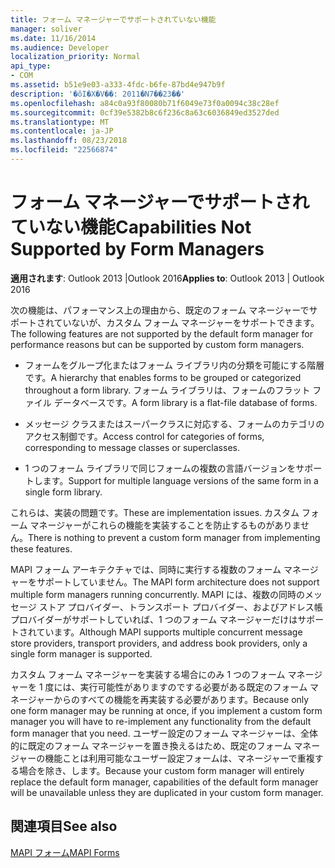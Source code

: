 ```yaml
---
title: フォーム マネージャーでサポートされていない機能
manager: soliver
ms.date: 11/16/2014
ms.audience: Developer
localization_priority: Normal
api_type:
- COM
ms.assetid: b51e9e03-a333-4fdc-b6fe-87bd4e947b9f
description: '�ŏI�X�V��: 2011�N7��23��'
ms.openlocfilehash: a84c0a93f80080b71f6049e73f0a0094c38c28ef
ms.sourcegitcommit: 0cf39e5382b8c6f236c8a63c6036849ed3527ded
ms.translationtype: MT
ms.contentlocale: ja-JP
ms.lasthandoff: 08/23/2018
ms.locfileid: "22566874"
---
```

# <a name="capabilities-not-supported-by-form-managers"></a><span data-ttu-id="cbedf-103">フォーム マネージャーでサポートされていない機能</span><span class="sxs-lookup"><span data-stu-id="cbedf-103">Capabilities Not Supported by Form Managers</span></span>

  
  
<span data-ttu-id="cbedf-104">**適用されます**: Outlook 2013 |Outlook 2016</span><span class="sxs-lookup"><span data-stu-id="cbedf-104">**Applies to**: Outlook 2013 | Outlook 2016</span></span> 
  
<span data-ttu-id="cbedf-105">次の機能は、パフォーマンス上の理由から、既定のフォーム マネージャーでサポートされていないが、カスタム フォーム マネージャーをサポートできます。</span><span class="sxs-lookup"><span data-stu-id="cbedf-105">The following features are not supported by the default form manager for performance reasons but can be supported by custom form managers.</span></span>
  
- <span data-ttu-id="cbedf-106">フォームをグループ化またはフォーム ライブラリ内の分類を可能にする階層です。</span><span class="sxs-lookup"><span data-stu-id="cbedf-106">A hierarchy that enables forms to be grouped or categorized throughout a form library.</span></span> <span data-ttu-id="cbedf-107">フォーム ライブラリは、フォームのフラット ファイル データベースです。</span><span class="sxs-lookup"><span data-stu-id="cbedf-107">A form library is a flat-file database of forms.</span></span>
    
- <span data-ttu-id="cbedf-108">メッセージ クラスまたはスーパークラスに対応する、フォームのカテゴリのアクセス制御です。</span><span class="sxs-lookup"><span data-stu-id="cbedf-108">Access control for categories of forms, corresponding to message classes or superclasses.</span></span>
    
- <span data-ttu-id="cbedf-109">1 つのフォーム ライブラリで同じフォームの複数の言語バージョンをサポートします。</span><span class="sxs-lookup"><span data-stu-id="cbedf-109">Support for multiple language versions of the same form in a single form library.</span></span>
    
<span data-ttu-id="cbedf-110">これらは、実装の問題です。</span><span class="sxs-lookup"><span data-stu-id="cbedf-110">These are implementation issues.</span></span> <span data-ttu-id="cbedf-111">カスタム フォーム マネージャーがこれらの機能を実装することを防止するものがありません。</span><span class="sxs-lookup"><span data-stu-id="cbedf-111">There is nothing to prevent a custom form manager from implementing these features.</span></span>
  
<span data-ttu-id="cbedf-112">MAPI フォーム アーキテクチャでは、同時に実行する複数のフォーム マネージャーをサポートしていません。</span><span class="sxs-lookup"><span data-stu-id="cbedf-112">The MAPI form architecture does not support multiple form managers running concurrently.</span></span> <span data-ttu-id="cbedf-113">MAPI には、複数の同時のメッセージ ストア プロバイダー、トランスポート プロバイダー、およびアドレス帳プロバイダーがサポートしていれば、1 つのフォーム マネージャーだけはサポートされています。</span><span class="sxs-lookup"><span data-stu-id="cbedf-113">Although MAPI supports multiple concurrent message store providers, transport providers, and address book providers, only a single form manager is supported.</span></span>
  
<span data-ttu-id="cbedf-114">カスタム フォーム マネージャーを実装する場合にのみ 1 つのフォーム マネージャーを 1 度には、実行可能性がありますのでする必要がある既定のフォーム マネージャーからのすべての機能を再実装する必要があります。</span><span class="sxs-lookup"><span data-stu-id="cbedf-114">Because only one form manager may be running at once, if you implement a custom form manager you will have to re-implement any functionality from the default form manager that you need.</span></span> <span data-ttu-id="cbedf-115">ユーザー設定のフォーム マネージャーは、全体的に既定のフォーム マネージャーを置き換えるはため、既定のフォーム マネージャーの機能ことは利用可能なユーザー設定フォームは、マネージャーで重複する場合を除き、します。</span><span class="sxs-lookup"><span data-stu-id="cbedf-115">Because your custom form manager will entirely replace the default form manager, capabilities of the default form manager will be unavailable unless they are duplicated in your custom form manager.</span></span>
  
## <a name="see-also"></a><span data-ttu-id="cbedf-116">関連項目</span><span class="sxs-lookup"><span data-stu-id="cbedf-116">See also</span></span>



[<span data-ttu-id="cbedf-117">MAPI フォーム</span><span class="sxs-lookup"><span data-stu-id="cbedf-117">MAPI Forms</span></span>](mapi-forms.md)

